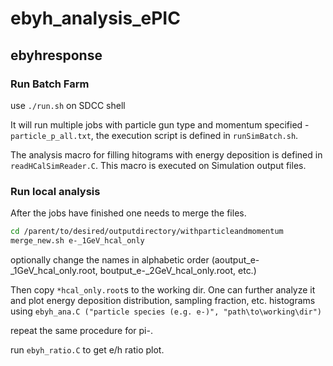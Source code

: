 # ebyh_analysis_ePIC

## ebyhresponse

### Run Batch Farm

use `./run.sh` on SDCC shell

It will run multiple jobs with particle gun type and momentum specified - `particle_p_all.txt`, the execution script is defined in `runSimBatch.sh`.

The analysis macro for filling hitograms with energy deposition is defined in `readHCalSimReader.C`. This macro is executed on Simulation output files.


### Run local analysis

After the jobs have finished one needs to merge the files.

```bash
cd /parent/to/desired/outputdirectory/withparticleandmomentum
merge_new.sh e-_1GeV_hcal_only
```
optionally change the names in alphabetic order (aoutput_e-_1GeV_hcal_only.root, boutput_e-_2GeV_hcal_only.root, etc.)

Then copy `*hcal_only.root`s to the working dir. One can further analyze it and plot energy deposition distribution, sampling fraction, etc. histograms using `ebyh_ana.C ("particle species (e.g. e-)", "path\to\working\dir")`

repeat the same procedure for pi-.

run `ebyh_ratio.C` to get e/h ratio plot.
